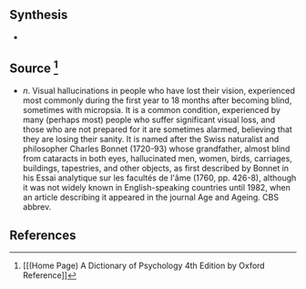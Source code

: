 ## Synthesis
- 
## Source [^1]
- $n$. Visual hallucinations in people who have lost their vision, experienced most commonly during the first year to 18 months after becoming blind, sometimes with micropsia. It is a common condition, experienced by many (perhaps most) people who suffer significant visual loss, and those who are not prepared for it are sometimes alarmed, believing that they are losing their sanity. It is named after the Swiss naturalist and philosopher Charles Bonnet (1720-93) whose grandfather, almost blind from cataracts in both eyes, hallucinated men, women, birds, carriages, buildings, tapestries, and other objects, as first described by Bonnet in his Essai analytique sur les facultés de l'âme (1760, pp. 426-8), although it was not widely known in English-speaking countries until 1982, when an article describing it appeared in the journal Age and Ageing. CBS abbrev.
## References

[^1]: [[(Home Page) A Dictionary of Psychology 4th Edition by Oxford Reference]]